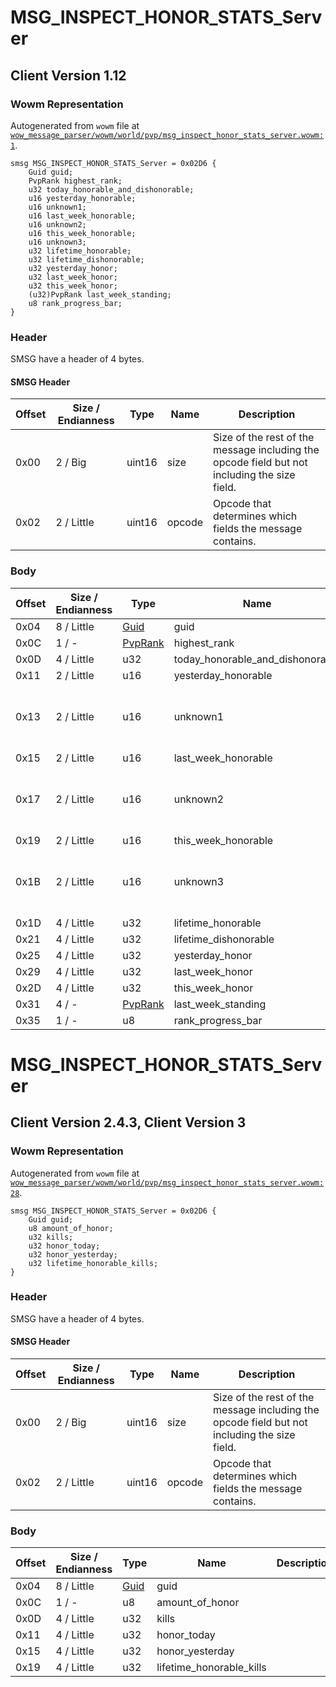 # MSG_INSPECT_HONOR_STATS_Server

## Client Version 1.12

### Wowm Representation

Autogenerated from `wowm` file at [`wow_message_parser/wowm/world/pvp/msg_inspect_honor_stats_server.wowm:1`](https://github.com/gtker/wow_messages/tree/main/wow_message_parser/wowm/world/pvp/msg_inspect_honor_stats_server.wowm#L1).
```rust,ignore
smsg MSG_INSPECT_HONOR_STATS_Server = 0x02D6 {
    Guid guid;
    PvpRank highest_rank;
    u32 today_honorable_and_dishonorable;
    u16 yesterday_honorable;
    u16 unknown1;
    u16 last_week_honorable;
    u16 unknown2;
    u16 this_week_honorable;
    u16 unknown3;
    u32 lifetime_honorable;
    u32 lifetime_dishonorable;
    u32 yesterday_honor;
    u32 last_week_honor;
    u32 this_week_honor;
    (u32)PvpRank last_week_standing;
    u8 rank_progress_bar;
}
```
### Header

SMSG have a header of 4 bytes.

#### SMSG Header

| Offset | Size / Endianness | Type   | Name   | Description |
| ------ | ----------------- | ------ | ------ | ----------- |
| 0x00   | 2 / Big           | uint16 | size   | Size of the rest of the message including the opcode field but not including the size field.|
| 0x02   | 2 / Little        | uint16 | opcode | Opcode that determines which fields the message contains.|

### Body

| Offset | Size / Endianness | Type | Name | Description | Comment |
| ------ | ----------------- | ---- | ---- | ----------- | ------- |
| 0x04 | 8 / Little | [Guid](../spec/packed-guid.md) | guid |  |  |
| 0x0C | 1 / - | [PvpRank](pvprank.md) | highest_rank |  |  |
| 0x0D | 4 / Little | u32 | today_honorable_and_dishonorable |  |  |
| 0x11 | 2 / Little | u16 | yesterday_honorable |  |  |
| 0x13 | 2 / Little | u16 | unknown1 |  | vmangos: Unknown (deprecated, yesterday dishonourable?) |
| 0x15 | 2 / Little | u16 | last_week_honorable |  |  |
| 0x17 | 2 / Little | u16 | unknown2 |  | vmangos: Unknown (deprecated, last week dishonourable?) |
| 0x19 | 2 / Little | u16 | this_week_honorable |  |  |
| 0x1B | 2 / Little | u16 | unknown3 |  | vmangos: Unknown (deprecated, this week dishonourable?) |
| 0x1D | 4 / Little | u32 | lifetime_honorable |  |  |
| 0x21 | 4 / Little | u32 | lifetime_dishonorable |  |  |
| 0x25 | 4 / Little | u32 | yesterday_honor |  |  |
| 0x29 | 4 / Little | u32 | last_week_honor |  |  |
| 0x2D | 4 / Little | u32 | this_week_honor |  |  |
| 0x31 | 4 / - | [PvpRank](pvprank.md) | last_week_standing |  |  |
| 0x35 | 1 / - | u8 | rank_progress_bar |  |  |

# MSG_INSPECT_HONOR_STATS_Server

## Client Version 2.4.3, Client Version 3

### Wowm Representation

Autogenerated from `wowm` file at [`wow_message_parser/wowm/world/pvp/msg_inspect_honor_stats_server.wowm:28`](https://github.com/gtker/wow_messages/tree/main/wow_message_parser/wowm/world/pvp/msg_inspect_honor_stats_server.wowm#L28).
```rust,ignore
smsg MSG_INSPECT_HONOR_STATS_Server = 0x02D6 {
    Guid guid;
    u8 amount_of_honor;
    u32 kills;
    u32 honor_today;
    u32 honor_yesterday;
    u32 lifetime_honorable_kills;
}
```
### Header

SMSG have a header of 4 bytes.

#### SMSG Header

| Offset | Size / Endianness | Type   | Name   | Description |
| ------ | ----------------- | ------ | ------ | ----------- |
| 0x00   | 2 / Big           | uint16 | size   | Size of the rest of the message including the opcode field but not including the size field.|
| 0x02   | 2 / Little        | uint16 | opcode | Opcode that determines which fields the message contains.|

### Body

| Offset | Size / Endianness | Type | Name | Description | Comment |
| ------ | ----------------- | ---- | ---- | ----------- | ------- |
| 0x04 | 8 / Little | [Guid](../spec/packed-guid.md) | guid |  |  |
| 0x0C | 1 / - | u8 | amount_of_honor |  |  |
| 0x0D | 4 / Little | u32 | kills |  |  |
| 0x11 | 4 / Little | u32 | honor_today |  |  |
| 0x15 | 4 / Little | u32 | honor_yesterday |  |  |
| 0x19 | 4 / Little | u32 | lifetime_honorable_kills |  |  |


